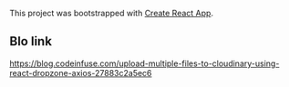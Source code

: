This project was bootstrapped with [Create React App](https://github.com/facebookincubator/create-react-app).


## Blo link

https://blog.codeinfuse.com/upload-multiple-files-to-cloudinary-using-react-dropzone-axios-27883c2a5ec6
